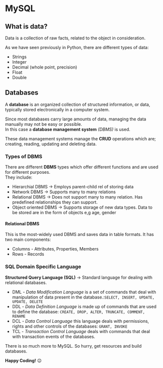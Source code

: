 # MySQL
## What is data?
Data is a collection of raw facts, related to the object in consideration.  

As we have seen previously in Python, there are different types of data:  

- Strings
- Integer
- Decimal (whole point, precision)
- Float
- Double 

## Databases
A **database** is an organized collection of structured information, or data, typically stored electronically in a computer system.  

Since most databases carry large amounts of data, managing the data manually may not be easy or possible.  
In this case a **database management system** *(DBMS)* is used.  

These data management systems manage the **CRUD** operations which are; creating, reading, updating and deleting data.

### Types of DBMS  
There are different **DBMS** types which offer different functions and are used for different purposes.  
They include:  

- Hierarchial DBMS -> Employs parent-child rel of storing data
- Network DBMS -> Supports many to many relations
- Relational DBMS -> Does not support many to many relation. Has predefined relationships they can support.
- Object oriented DBMS -> Supports storage of new data types. Data to be stored are in the form of objects e,g age, gender

#### Relational DBMS
This is the most-widely used DBMS and saves data in table formats. It has two main components:  

- Columns - Attributes, Properties, Members
- Rows - Records

### SQL Domain Specific Language  
**Structured Query Language (SQL)** -> Standard language for dealing with relational databases.  

- DML - *Data Modification Language* is a set of commands that deal with manipulation of data present in the database.:`SELECT, INSERT, UPDATE, UPDATE, DELETE`  
- DDL - *Data Definition Language* is made up of commands that are used to define the database: `CREATE, DROP, ALTER, TRUNCATE, COMMENT, RENAME`  
- DCL - *Data Control Language* this language deals with permissions, rights and other controls of the databases: `GRANT, INVOKE`
- TCL - *Transaction Control Language* deals with commands that deal with transaction events of the databases.  

There is so much more to MySQL. So hurry, get resources and build databases.

**Happy Coding!** 😉